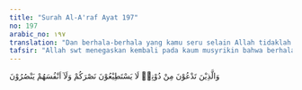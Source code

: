 ```yaml
---
title: "Surah Al-A'raf Ayat 197"
no: 197
arabic_no: ١٩٧
translation: "Dan berhala-berhala yang kamu seru selain Allah tidaklah sanggup menolongmu, bahkan tidak dapat menolong dirinya sendiri.”"
tafsir: "Allah swt menegaskan kembali pada kaum musyrikin bahwa berhala-berhala yang mereka harapkan pertolongannya itu tidak dapat berbuat apa-apa bahkan menolong diri mereka sendiri tidak dapat, apalagi menolong diri orang lain. Baik memberi manfaat, maupun menolak kemudharatan, seperti apa yang diperbuat Nabi Ibrahim as. Beliau menghancurkan patung-patung kaumnya, sehingga menjadi berkeping-keping. Patung-patung itu tidak dapat membela diri dan membalas dendam. \n\nDiceritakan oleh Ibnu Katsir, bahwa Muaz bin Amr bin al- Jamuh beserta Muaz bin Jabal ra, masuk agama Islam ketika Nabi Muhammad, tiba di Medinah. Keduanya masih muda-muda. Pada suatu malam mereka pergi menghancurkan patung-patung orang musyrikin dan dijadikan kayu bakar untuk para janda. Maksudnya agar kaumnya mengetahui dan mengambil pelajaran dari peristiwa itu.\n\nOrang tuanya yang bernama Amr bin al-Jamuh seorang kepala suku, memiliki sebuah patung yang selalu disembahnya dan diberinya wangi-wangian. Pada suatu malam kedua anak muda itu mendatangi patung tersebut. Lalu patung itu dibalikkannya, kepalanya dibawah dan diberinya kotoran manusia. Besok harinya Amr bin Al Jamuh datang ke tempat patung sembahannya, dilihatnya apa yang telah terjadi. Patung itu kemudian dibersihkanya dan diberinya wangi-wangian lalu dia letakkan sebuah pedang di sampingnya. Berkatalah dia kepada patung itu: \"Belalah dirimu\". Tetapi keesokan harinya kedua anak muda itu kembali mengulangi perbuatannya dan orang tua itupun kembali pula berbuat seperti semula lagi.\n\nAkhirnya kedua anak muda itu mengambil patung itu dan mengikatnya bersama anjing yang mati, lalu diletakkannya di dekat sumur yang dekat dengan tempat itu. Kemudian ketika orang tua itu datang lagi dan melihat apa yang terjadi atas patungnya, sadarlah dia bahwa agama yang dianutnya selama ini adalah agama yang bathil. Kemudian Amr bin Jamuh masuk agama Islam dan menjadi seorang muslim yang baik. Beliau mati syahid dalam Perang Uhud (Lihat Tafsir Ibnu Katsir jilid 2, hal 277)."
---
```

وَالَّذِيْنَ تَدْعُوْنَ مِنْ دُوْنِهٖ لَا يَسْتَطِيْعُوْنَ نَصْرَكُمْ وَلَآ اَنْفُسَهُمْ يَنْصُرُوْنَ
